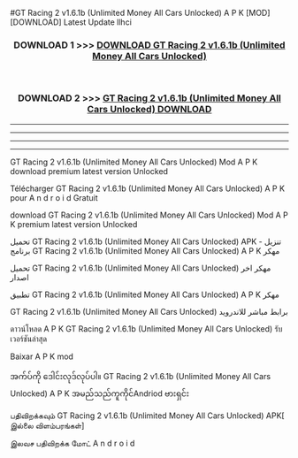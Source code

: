 #GT Racing 2  v1.6.1b (Unlimited Money All Cars Unlocked) A P K [MOD] [DOWNLOAD] Latest Update llhci



<div align="center">

<h3>DOWNLOAD 1 >>> <a href="https://teeasianyam.web.app?sq=GT Racing 2  v1.6.1b (Unlimited Money All Cars Unlocked)">DOWNLOAD GT Racing 2  v1.6.1b (Unlimited Money All Cars Unlocked) </a></h3><br>

<h3>DOWNLOAD 2 >>> <a href="https://teeasianyam.web.app?sq=GT Racing 2  v1.6.1b (Unlimited Money All Cars Unlocked) ">GT Racing 2  v1.6.1b (Unlimited Money All Cars Unlocked)  DOWNLOAD </a></h3>

</div>


----------------------------------------------------------

----------------------------------------------------------

----------------------------------------------------------

----------------------------------------------------------


GT Racing 2  v1.6.1b (Unlimited Money All Cars Unlocked)  Mod A P K download premium latest version Unlocked

Télécharger GT Racing 2  v1.6.1b (Unlimited Money All Cars Unlocked)  A P K pour A n d r o i d Gratuit

download GT Racing 2  v1.6.1b (Unlimited Money All Cars Unlocked)  Mod A P K premium latest version Unlocked

تحميل GT Racing 2  v1.6.1b (Unlimited Money All Cars Unlocked)  APK - تنزيل برنامج GT Racing 2  v1.6.1b (Unlimited Money All Cars Unlocked)  A P K مهكر

تحميل GT Racing 2  v1.6.1b (Unlimited Money All Cars Unlocked)  مهكر اخر اصدار

تطبيق GT Racing 2  v1.6.1b (Unlimited Money All Cars Unlocked)  A P K مهكر

GT Racing 2  v1.6.1b (Unlimited Money All Cars Unlocked)  برابط مباشر للاندرويد

ดาวน์โหลด A P K GT Racing 2  v1.6.1b (Unlimited Money All Cars Unlocked)  รับเวอร์ชันล่าสุด

Baixar A P K mod

အက်ပ်ကို ဒေါင်းလုဒ်လုပ်ပါ။ GT Racing 2  v1.6.1b (Unlimited Money All Cars Unlocked)  A P K အမည်သည်ကူကိုင်Andriod ဗားရှင်း

பதிவிறக்கவும் GT Racing 2  v1.6.1b (Unlimited Money All Cars Unlocked)  APK[ இல்லை விளம்பரங்கள்] 
 
இலவச பதிவிறக்க மோட் A n d r o i d



